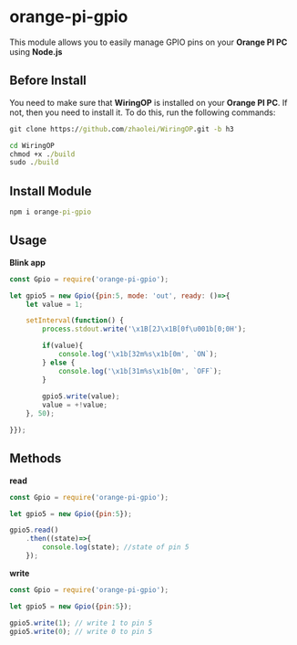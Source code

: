 # orange-pi-gpio #
This module allows you to easily manage GPIO pins on your **Orange PI PC** using **Node.js**

## Before Install ##
You need to make sure that **WiringOP** is installed on your **Orange PI PC**.
If not, then you need to install it.
To do this, run the following commands:

```cmd
git clone https://github.com/zhaolei/WiringOP.git -b h3

cd WiringOP
chmod +x ./build
sudo ./build
```

## Install Module ##

```cmd
npm i orange-pi-gpio
```

## Usage ##

**Blink app**
```javascript
const Gpio = require('orange-pi-gpio');

let gpio5 = new Gpio({pin:5, mode: 'out', ready: ()=>{
    let value = 1;

    setInterval(function() {
        process.stdout.write('\x1B[2J\x1B[0f\u001b[0;0H');

        if(value){
            console.log('\x1b[32m%s\x1b[0m', `ON`);
        } else {
            console.log('\x1b[31m%s\x1b[0m', `OFF`);
        }
        
        gpio5.write(value);
        value = +!value;
    }, 50);

}});
```

## Methods ##

**read**
```javascript
const Gpio = require('orange-pi-gpio');

let gpio5 = new Gpio({pin:5});

gpio5.read()
    .then((state)=>{
        console.log(state); //state of pin 5
    });
```


**write**
```javascript
const Gpio = require('orange-pi-gpio');

let gpio5 = new Gpio({pin:5});

gpio5.write(1); // write 1 to pin 5
gpio5.write(0); // write 0 to pin 5
```